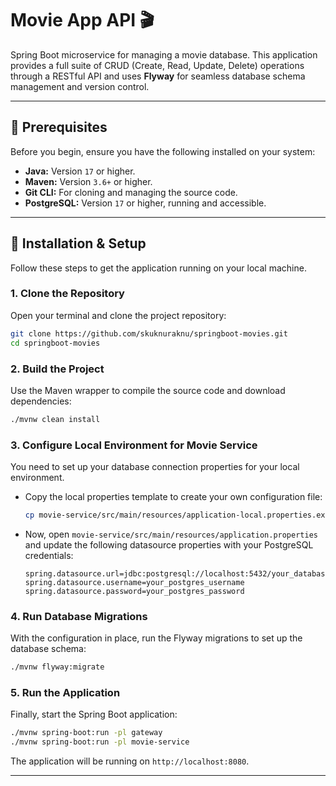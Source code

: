 # Movie App API 🎬

Spring Boot microservice for managing a movie database. This application provides a full suite of CRUD (Create, Read, Update, Delete) operations through a RESTful API and uses **Flyway** for seamless database schema management and version control.

---

## 🔧 Prerequisites

Before you begin, ensure you have the following installed on your system:

-   **Java:** Version `17` or higher.
-   **Maven:** Version `3.6+` or higher.
-   **Git CLI:** For cloning and managing the source code.
-   **PostgreSQL:** Version `17` or higher, running and accessible.

---

## 🚀 Installation & Setup

Follow these steps to get the application running on your local machine.

### 1. Clone the Repository

Open your terminal and clone the project repository:

```bash
git clone https://github.com/skuknuraknu/springboot-movies.git
cd springboot-movies
```

### 2. Build the Project

Use the Maven wrapper to compile the source code and download dependencies:

```bash
./mvnw clean install
```

### 3. Configure Local Environment for Movie Service

You need to set up your database connection properties for your local environment.

-   Copy the local properties template to create your own configuration file:
    ```bash
    cp movie-service/src/main/resources/application-local.properties.example movie-service/src/main/resources/application.properties
    ```
-   Now, open `movie-service/src/main/resources/application.properties` and update the following datasource properties with your PostgreSQL credentials:
    ```properties
    spring.datasource.url=jdbc:postgresql://localhost:5432/your_database_name
    spring.datasource.username=your_postgres_username
    spring.datasource.password=your_postgres_password
    ```

### 4. Run Database Migrations

With the configuration in place, run the Flyway migrations to set up the database schema:

```bash
./mvnw flyway:migrate
```

### 5. Run the Application

Finally, start the Spring Boot application:

```bash
./mvnw spring-boot:run -pl gateway
./mvnw spring-boot:run -pl movie-service
```

The application will be running on `http://localhost:8080`.

---

